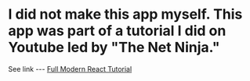 # I did not make this app myself. This app was part of a tutorial I did on Youtube led by "The Net Ninja."

See link --- [Full Modern React Tutorial](https://www.youtube.com/playlist?list=PL4cUxeGkcC9gZD-Tvwfod2gaISzfRiP9d)